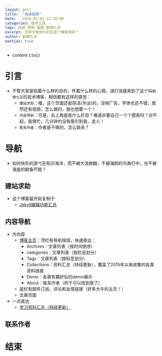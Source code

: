 ```yaml
---
layout: post
title:  "阅读指南"
date:   2010-01-01 22:30:00
categories: 技术工具
tags: 阅读 导航 指南 鹤啸九天 
excerpt: 怎样才能快乐的在这个博客徜徉？
author: 鹤啸九天
mathjax: true
---
```


* content
{:toc}

# 引言

- 不管大家是抱着什么样的目的，怀着什么样的心情，误打误撞来到了这个叫`鹤啸九天`的技术博客，相信都有这样的感觉：
   - `建站求助`：嚯，这个页面还挺简洁(冷淡)的，没啥广告，字体也还不错，居然还有视频，怎么做的，我也想要一个！
   - `内容导航`：可是，右上角是些什么栏目？难道非要自己一个个摸索吗？对不起，我很忙，几分钟内没有吸引到我，走人！
   - `联系作者`：作者是干嘛的，怎么联系？

# 导航

- 如何快乐的游弋在知识海洋，而不被大浪掀翻，不被海鸥的鸟粪打中，也不被海底的鲸鱼吓跑？


## 建站求助

- 这个博客最开始复制于
   - [Jekyll编辑功能汇总](https://wqw547243068.github.io/2015/02/15/create-my-blog-with-jekyll/)

## 内容导航

- 方向盘
   - [博客主页](https://wqw547243068.github.io/)：顶栏有导航按钮，快速直达：
      - Archives：文章列表（按时间倒序）
      - categories：文章列表（按栏目划分）
      - Tags：文章列表（按标签划分）
      - Collections：资料汇总（持续更新），覆盖了2015年以来收集的各类资料链接
      - Demo：各类有趣好玩的demo展示
      - About：联系作者（终于可以找到我了）
   - 底栏有邮件订阅、评论和友情链接（好多大牛的主页！）
   - 文章页面
- 一点直达
   - [学习资料汇总（持续更新）](https://wqw547243068.github.io/collection/)

## 联系作者



# 结束


